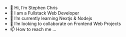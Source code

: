 - 👋 Hi, I’m Stephen Chris
- 👀 I am a Fullstack Web Developer
- 🌱 I’m currently learning Nextjs & Nodejs
- 💞️ I’m looking to collaborate on Frontend Web Projects
- 📫 How to reach me ...

<!---
StephenChris91/StephenChris91 is a ✨ special ✨ repository because its `README.md` (this file) appears on your GitHub profile.
You can click the Preview link to take a look at your changes.
--->
